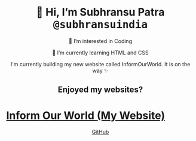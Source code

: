 

 <h1 align="center">👋 Hi, I’m Subhransu Patra <kbd>@subhransuindia</kbd></h1>
 <p align="center">👀 I’m interested in Coding</p></p>
 <p><p align="center">🌱 I’m currently learning HTML and CSS</p></p>
 <p align="center">I'm currently building my new website called InformOurWorld. It is on the way ✨ </p>
<h2 align="center">Enjoyed my websites?</h2>
<h1><a href="https://inform-our-world.github.io/">Inform Our World (My Website)</a></h1>
<a  href="https://github.com/subhransuindia/"><p align="center">GitHub</p></a>



<!---
subhransuindia/subhransuindia is a ✨ special ✨ repository because its `README.md` (this file) appears on your GitHub profile.
You can click the Preview link to take a look at your changes.
--->
